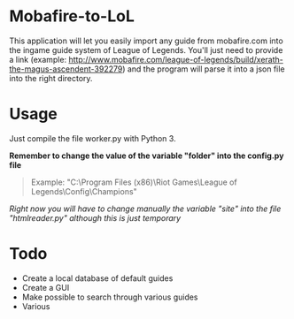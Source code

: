 # Mobafire-to-LoL

This application will let you easily import any guide from mobafire.com into the ingame guide system of League of Legends.
You'll just need to provide a link (example: http://www.mobafire.com/league-of-legends/build/xerath-the-magus-ascendent-392279)
and the program will parse it into a json file into the right directory.

# Usage
Just compile the file worker.py with Python 3. 

**Remember to change the value of the variable "folder" into the config.py file**

> Example: "C:\Program Files (x86)\Riot Games\League of Legends\Config\Champions\"

*Right now you will have to change manually the variable "site" into the file "htmlreader.py" although this is just temporary*

# Todo
- Create a local database of default guides
- Create a GUI
- Make possible to search through various guides
- Various
